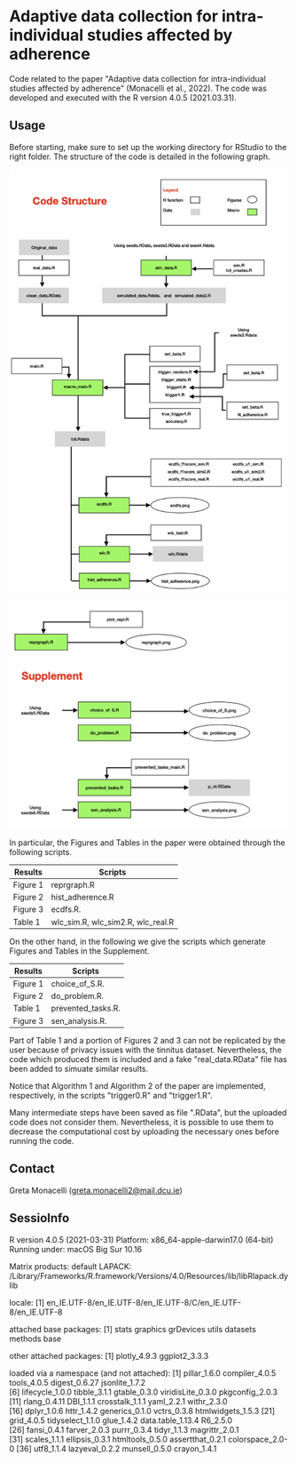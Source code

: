 # Adaptive data collection for intra-individual studies affected by adherence

Code related to the paper "Adaptive data collection for intra-individual studies affected by adherence" (Monacelli et al., 2022). The code was developed and executed with the R version 4.0.5 (2021.03.31).  

## Usage

Before starting, make sure to set up the working directory for RStudio to the right folder.  The structure of the code is detailed in the following graph. 

![](https://github.com/AI-for-Better-Living/adc-tinnitus/blob/main/code_structure1.png)

![](https://github.com/AI-for-Better-Living/adc-tinnitus/blob/main/code_structure2.png)

In particular, the Figures and Tables in the paper were obtained through the following scripts. 

| Results  |  Scripts          |
| -------- | ---------------   |
| Figure 1 |  reprgraph.R      | 
| Figure 2 |  hist_adherence.R | 
| Figure 3 |  ecdfs.R.         |
| Table 1  |  wlc_sim.R, wlc_sim2.R, wlc_real.R    |

On the other hand, in the following we give the scripts which generate Figures and Tables in the Supplement. 

| Results  |  Scripts          |
| -------- | ---------------   |
| Figure 1 |  choice_of_S.R.    |
| Figure 2 |  do_problem.R.    |  
| Table 1 |  prevented_tasks.R.    |  
| Figure 3 |  sen_analysis.R.    | 

Part of Table 1 and a portion of Figures 2 and 3 can not be replicated by the user because of privacy issues with the tinnitus dataset. Nevertheless, the code which produced them is included and a fake "real_data.RData" file has been added to simuate similar results. 

Notice that Algorithm 1 and Algorithm 2 of the paper are implemented, respectively, in the scripts "trigger0.R" and "trigger1.R". 

Many intermediate steps have been saved as file ".RData", but the uploaded code does not consider them. Nevertheless, it is possible to use them to decrease the computational cost by uploading the necessary ones before running the code. 

## Contact

Greta Monacelli (greta.monacelli2@mail.dcu.ie)

## SessioInfo
R version 4.0.5 (2021-03-31)
Platform: x86_64-apple-darwin17.0 (64-bit)
Running under: macOS Big Sur 10.16

Matrix products: default
LAPACK: /Library/Frameworks/R.framework/Versions/4.0/Resources/lib/libRlapack.dylib

locale:
[1] en_IE.UTF-8/en_IE.UTF-8/en_IE.UTF-8/C/en_IE.UTF-8/en_IE.UTF-8

attached base packages:
[1] stats     graphics  grDevices utils     datasets  methods   base     

other attached packages:
[1] plotly_4.9.3  ggplot2_3.3.3

loaded via a namespace (and not attached):
 [1] pillar_1.6.0      compiler_4.0.5    tools_4.0.5       digest_0.6.27     jsonlite_1.7.2   
 [6] lifecycle_1.0.0   tibble_3.1.1      gtable_0.3.0      viridisLite_0.3.0 pkgconfig_2.0.3  
[11] rlang_0.4.11      DBI_1.1.1         crosstalk_1.1.1   yaml_2.2.1        withr_2.3.0      
[16] dplyr_1.0.6       httr_1.4.2        generics_0.1.0    vctrs_0.3.8       htmlwidgets_1.5.3
[21] grid_4.0.5        tidyselect_1.1.0  glue_1.4.2        data.table_1.13.4 R6_2.5.0         
[26] fansi_0.4.1       farver_2.0.3      purrr_0.3.4       tidyr_1.1.3       magrittr_2.0.1   
[31] scales_1.1.1      ellipsis_0.3.1    htmltools_0.5.0   assertthat_0.2.1  colorspace_2.0-0 
[36] utf8_1.1.4        lazyeval_0.2.2    munsell_0.5.0     crayon_1.4.1     


